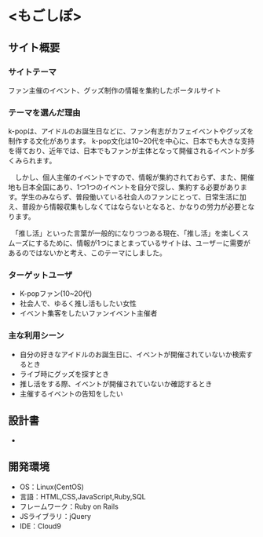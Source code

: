 
# <もごしぽ>

## サイト概要
### サイトテーマ
ファン主催のイベント、グッズ制作の情報を集約したポータルサイト

### テーマを選んだ理由
k-popは、アイドルのお誕生日などに、ファン有志がカフェイベントやグッズを制作する文化があります。 k-pop文化は10~20代を中心に、日本でも大きな支持を得ており、近年では、日本でもファンが主体となって開催されるイベントが多くみられます。

　しかし、個人主催のイベントですので、情報が集約されておらず、また、開催地も日本全国にあり、1つ1つのイベントを自分で探し、集約する必要があります。学生のみならず、普段働いている社会人のファンにとって、日常生活に加え、普段から情報収集もしなくてはならないとなると、かなりの労力が必要となります。

　「推し活」といった言葉が一般的になりつつある現在、「推し活」を楽しくスムーズにするために、情報が1つにまとまっているサイトは、ユーザーに需要があるのではないかと考え、このテーマにしました。

### ターゲットユーザ
- K-popファン(10~20代)
- 社会人で、ゆるく推し活もしたい女性
- イベント集客をしたいファンイベント主催者

### 主な利用シーン
- 自分の好きなアイドルのお誕生日に、イベントが開催されていないか検索するとき
- ライブ時にグッズを探すとき
- 推し活をする際、イベントが開催されていないか確認するとき
- 主催するイベントの告知をしたい

## 設計書
- 

## 開発環境
- OS：Linux(CentOS)
- 言語：HTML,CSS,JavaScript,Ruby,SQL
- フレームワーク：Ruby on Rails
- JSライブラリ：jQuery
- IDE：Cloud9
